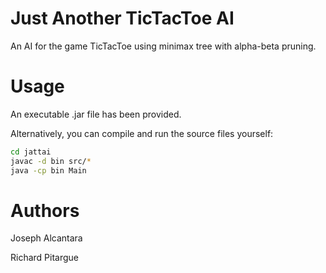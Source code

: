 # Just Another TicTacToe AI
An AI for the game TicTacToe using minimax tree with alpha-beta pruning.

# Usage
An executable .jar file has been provided. 

Alternatively, you can compile and run the source files yourself:
```bash
cd jattai
javac -d bin src/*
java -cp bin Main
```
# Authors
Joseph Alcantara

Richard Pitargue
